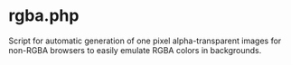 # rgba.php
Script for automatic generation of one pixel alpha-transparent images for non-RGBA browsers to easily emulate RGBA colors in backgrounds.